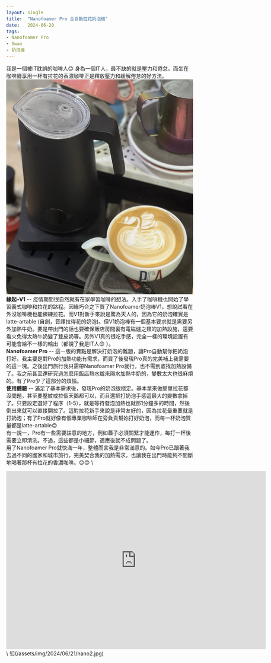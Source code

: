 ```yaml
---
layout: single
title:  "Nanofoamer Pro 全自動拉花奶泡機"
date:   2024-06-20
tags:
- Nanofoamer Pro
- Swan
- 奶泡機
---
```



我是一個被IT耽誤的咖啡人😊 身為一個IT人，最不缺的就是壓力和倦怠。而坐在咖啡廳享用一杯有拉花的香濃咖啡正是釋放壓力和緩解倦怠的好方法。
\
![](/assets/img/2024/06/21/nano1.jpg)
\
**緣起–V1** -- 疫情期間很自然就有在家學習咖啡的想法。入手了咖啡機也開始了學習義式咖啡和拉花的路程。因緣巧合之下買了Nanofoamer奶泡棒V1，想說試看在外沒咖啡機也能練練拉花。而V1對新手來說是驚為天人的，因為它的奶泡確實是latte-artable (自創，音譯拉得花的奶泡)。但V1奶泡棒有一個基本要求就是需要另外加熱牛奶。要是帶出門的話也要確保飯店房間裏有電磁爐之類的加熱設施，還要看火免得太熱牛奶變了雙皮奶等。另外V1真的很吃手感，完全一樣的環境設置有可能會給不一樣的輸出（都說了我是IT人😊 ）。
\
**Nanofoamer Pro** -- 這一版的賣點是解決打奶泡的難題，讓Pro自動幫你把奶泡打好。我主要是對Pro的加熱功能有需求，而買了後發現Pro真的完美補上我需要的這一塊。之後出門旅行我只需帶Nanofoamer Pro就行，也不需到處找加熱設備了。我之前甚至還研究過怎麽用飯店熱水爐來隔水加熱牛奶的，變數太大也很麻煩的。有了Pro少了這部分的煩惱。
\
**使用體驗** -- 滿足了基本需求後，發現Pro的奶泡很穩定。基本拿來做簡單拉花都沒問題，甚至要壓紋或拉個天鵝都可以，而且還把打奶泡手感這最大的變數拿掉了。只要設定選好了程序（1-5），就是等待發泡加熱也就那1分鐘多的時間，然後倒出來就可以直接開拉了。這對拉花新手來說是非常友好的，因為拉花最重要就是打奶泡；有了Pro就好像有個專業咖啡師在旁負責幫妳打好奶泡，而每一杯奶泡質量都是latte-artable😊 
\
有一說一，Pro有一些需要註意的地方，例如蓋子必須關緊才能運作，每打一杯後需要立即清洗。不過，這些都是小細節，適應後就不成問題了。
\
用了Nanofoamer Pro就快滿一年，整體而言我是非常滿意的。如今Pro已跟著我去過不同的國家和城市旅行，完美契合我的加熱需求，也讓我在出門時能夠不間斷地喝著那杯有拉花的香濃咖啡。😊😊
\
<div class="embed-container">
  <iframe
      src="https://www.youtube.com/embed/k52vwK5ikgg"
      width="700"
      height="480"
      frameborder="0"
      allowfullscreen="true">
  </iframe>
</div>
\
![](/assets/img/2024/06/21/nano2.jpg)
